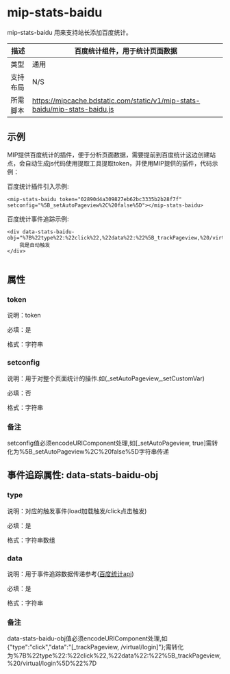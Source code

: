 # mip-stats-baidu

mip-stats-baidu 用来支持站长添加百度统计。

描述|百度统计组件，用于统计页面数据
----|----
类型| 通用
支持布局|N/S
所需脚本|https://mipcache.bdstatic.com/static/v1/mip-stats-baidu/mip-stats-baidu.js

## 示例

MIP提供百度统计的插件，便于分析页面数据，需要提前到百度统计这边创建站点，会自动生成js代码使用提取工具提取token，并使用MIP提供的插件，代码示例：


百度统计插件引入示例:

```
<mip-stats-baidu token="02890d4a309827eb62bc3335b2b28f7f" setconfig="%5B_setAutoPageview%2C%20false%5D"></mip-stats-baidu>

```

百度统计事件追踪示例:
```
<div data-stats-baidu-obj="%7B%22type%22:%22click%22,%22data%22:%22%5B_trackPageview,%20/virtual/login%5D%22%7D">
    我是自动触发
</div>
 
```

## 属性

### token

说明：token

必填：是

格式：字符串


### setconfig

说明：用于对整个页面统计的操作.如(_setAutoPageview,_setCustomVar)

必填：否

格式：字符串

### 备注

setconfig值必须encodeURIComponent处理,如[_setAutoPageview, true]需转化为%5B_setAutoPageview%2C%20false%5D字符串传递


## 事件追踪属性: data-stats-baidu-obj

### type

说明：对应的触发事件(load加载触发/click点击触发)

必填：是

格式：字符串数组


### data

说明：用于事件追踪数据传递参考([百度统计api](http://tongji.baidu.com/open/api/))

必填：是

格式：字符串

### 备注

data-stats-baidu-obj值必须encodeURIComponent处理,如{"type":"click","data":"[_trackPageview, /virtual/login]"};需转化为%7B%22type%22:%22click%22,%22data%22:%22%5B_trackPageview,%20/virtual/login%5D%22%7D

